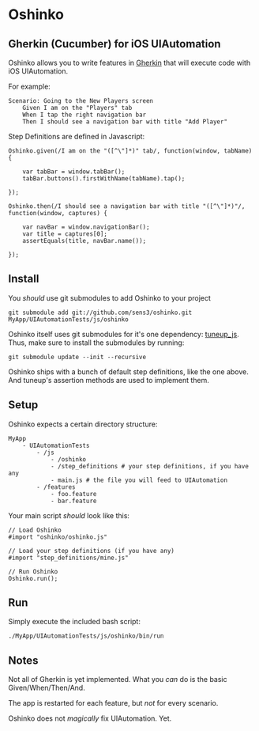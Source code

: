 # Oshinko #
## Gherkin (Cucumber) for iOS UIAutomation ##

Oshinko allows you to write features in [Gherkin](https://github.com/cucumber/cucumber/wiki/Gherkin) that will execute code with iOS UIAutomation.

For example:

	Scenario: Going to the New Players screen
		Given I am on the "Players" tab
		When I tap the right navigation bar
		Then I should see a navigation bar with title "Add Player"
		

Step Definitions are defined in Javascript:

	Oshinko.given(/I am on the "([^\"]*)" tab/, function(window, tabName) {

    	var tabBar = window.tabBar();
    	tabBar.buttons().firstWithName(tabName).tap();
        
	});
	
	Oshinko.then(/I should see a navigation bar with title "([^\"]*)"/, function(window, captures) {
    
    	var navBar = window.navigationBar();
    	var title = captures[0];
    	assertEquals(title, navBar.name());
    
	});
	

## Install ##


You *should* use git submodules to add Oshinko to your project

	git submodule add git://github.com/sens3/oshinko.git MyApp/UIAutomationTests/js/oshinko
  
Oshinko itself uses git submodules for it's one dependency: [tuneup_js](https://github.com/alexvollmer/tuneup_js).
Thus, make sure to install the submodules by running:
	
	git submodule update --init --recursive
	 
Oshinko ships with a bunch of default step definitions, like the one above. And tuneup's assertion methods are used to implement them.

## Setup ##

Oshinko expects a certain directory structure:

	MyApp
		- UIAutomationTests
			- /js
				- /oshinko
				- /step_definitions # your step definitions, if you have any
				- main.js # the file you will feed to UIAutomation
			- /features
				- foo.feature
				- bar.feature

Your main script *should* look like this:

	// Load Oshinko
	#import "oshinko/oshinko.js"

	// Load your step definitions (if you have any)
	#import "step_definitions/mine.js"

	// Run Oshinko
	Oshinko.run();

## Run

Simply execute the included bash script:
	
	./MyApp/UIAutomationTests/js/oshinko/bin/run


## Notes ##
Not all of Gherkin is yet implemented. What you *can* do is the basic Given/When/Then/And.

The app is restarted for each feature, but *not* for every scenario.

Oshinko does not *magically* fix UIAutomation. Yet.




